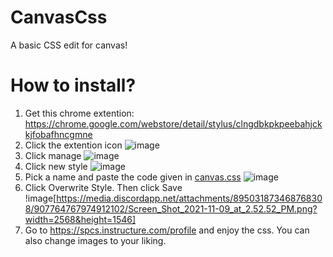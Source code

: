 # CanvasCss
A basic CSS edit for canvas!

# How to install?
1. Get this chrome extention: https://chrome.google.com/webstore/detail/stylus/clngdbkpkpeebahjckkjfobafhncgmne
2. Click the extention icon
![image](https://media.discordapp.net/attachments/895031873468768308/907762813076918282/Screen_Shot_2021-11-09_at_2.42.30_PM.png)
3. Click manage
![image](https://media.discordapp.net/attachments/895031873468768308/907763661811122246/Screen_Shot_2021-11-09_at_2.47.45_PM.png)
4. Click new style
![image](https://media.discordapp.net/attachments/895031873468768308/907763947459985418/Screen_Shot_2021-11-09_at_2.49.46_PM.png?width=2518&height=1547)
5. Pick a name and paste the code given in [canvas.css](https://www.quora.com)
![image](https://media.discordapp.net/attachments/895031873468768308/907764415514955836/Screen_Shot_2021-11-09_at_2.51.22_PM.png?width=2520&height=1546)
6. Click Overwrite Style. Then click Save
!image[https://media.discordapp.net/attachments/895031873468768308/907764767974912102/Screen_Shot_2021-11-09_at_2.52.52_PM.png?width=2568&height=1546]
7. Go to https://spcs.instructure.com/profile and enjoy the css. You can also change images to your liking.
